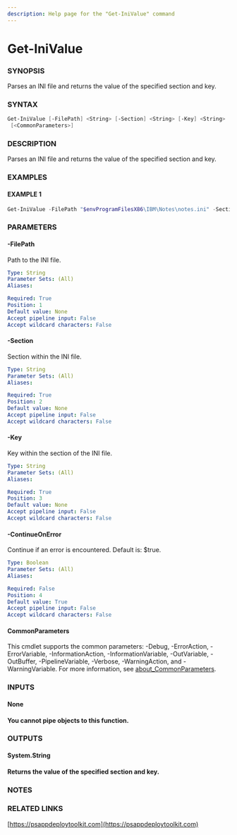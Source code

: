 ```yaml
---
description: Help page for the "Get-IniValue" command
---
```


# Get-IniValue

### SYNOPSIS

Parses an INI file and returns the value of the specified section and key.

### SYNTAX

```powershell
Get-IniValue [-FilePath] <String> [-Section] <String> [-Key] <String> [[-ContinueOnError] <Boolean>]
 [<CommonParameters>]
```

### DESCRIPTION

Parses an INI file and returns the value of the specified section and key.

### EXAMPLES

#### EXAMPLE 1

```powershell
Get-IniValue -FilePath "$envProgramFilesX86\IBM\Notes\notes.ini" -Section 'Notes' -Key 'KeyFileName'
```

### PARAMETERS

#### -FilePath

Path to the INI file.

```yaml
Type: String
Parameter Sets: (All)
Aliases:

Required: True
Position: 1
Default value: None
Accept pipeline input: False
Accept wildcard characters: False
```

#### -Section

Section within the INI file.

```yaml
Type: String
Parameter Sets: (All)
Aliases:

Required: True
Position: 2
Default value: None
Accept pipeline input: False
Accept wildcard characters: False
```

#### -Key

Key within the section of the INI file.

```yaml
Type: String
Parameter Sets: (All)
Aliases:

Required: True
Position: 3
Default value: None
Accept pipeline input: False
Accept wildcard characters: False
```

#### -ContinueOnError

Continue if an error is encountered. Default is: $true.

```yaml
Type: Boolean
Parameter Sets: (All)
Aliases:

Required: False
Position: 4
Default value: True
Accept pipeline input: False
Accept wildcard characters: False
```

#### CommonParameters

This cmdlet supports the common parameters: -Debug, -ErrorAction, -ErrorVariable, -InformationAction, -InformationVariable, -OutVariable, -OutBuffer, -PipelineVariable, -Verbose, -WarningAction, and -WarningVariable. For more information, see [about\_CommonParameters](http://go.microsoft.com/fwlink/?LinkID=113216).

### INPUTS

#### None

#### You cannot pipe objects to this function.

### OUTPUTS

#### System.String

#### Returns the value of the specified section and key.

### NOTES

### RELATED LINKS

[https://psappdeploytoolkit.com](https://psappdeploytoolkit.com)
